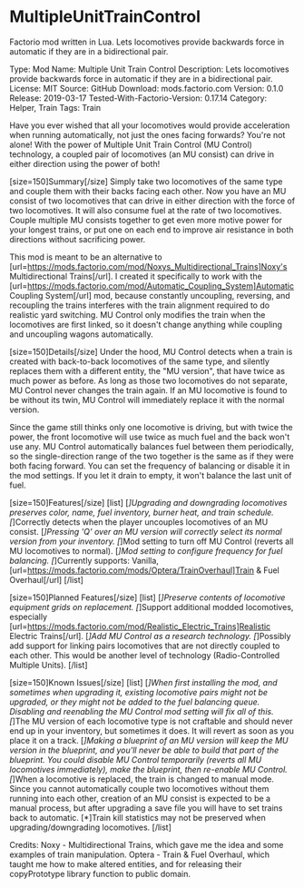 # MultipleUnitTrainControl
Factorio mod written in Lua.  Lets locomotives provide backwards force in automatic if they are in a bidirectional pair.


Type: Mod
Name: Multiple Unit Train Control
Description: Lets locomotives provide backwards force in automatic if they are in a bidirectional pair.
License: MIT
Source: GitHub
Download: mods.factorio.com
Version: 0.1.0
Release: 2019-03-17
Tested-With-Factorio-Version: 0.17.14
Category: Helper, Train
Tags: Train

Have you ever wished that all your locomotives would provide acceleration when running automatically, not just the ones facing forwards?  You're not alone!  With the power of Multiple Unit Train Control (MU Control) technology, a coupled pair of locomotives (an MU consist) can drive in either direction using the power of both!

[size=150]Summary[/size]
Simply take two locomotives of the same type and couple them with their backs facing each other.  Now you have an MU consist of two locomotives that can drive in either direction with the force of two locomotives.  It will also consume fuel at the rate of two locomotives.  Couple multiple MU consists together to get even more motive power for your longest trains, or put one on each end to improve air resistance in both directions without sacrificing power.

This mod is meant to be an alternative to [url=https://mods.factorio.com/mod/Noxys_Multidirectional_Trains]Noxy's Multidirectional Trains[/url].  I created it specifically to work with the [url=https://mods.factorio.com/mod/Automatic_Coupling_System]Automatic Coupling System[/url] mod, because constantly uncoupling, reversing, and recoupling the trains interferes with the train alignment required to do realistic yard switching.  MU Control only modifies the train when the locomotives are first linked, so it doesn't change anything while coupling and uncoupling wagons automatically.

[size=150]Details[/size]
Under the hood, MU Control detects when a train is created with back-to-back locomotives of the same type, and silently replaces them with a different entity, the "MU version", that have twice as much power as before.  As long as those two locomotives do not separate, MU Control never changes the train again.  If an MU locomotive is found to be without its twin, MU Control will immediately replace it with the normal version.

Since the game still thinks only one locomotive is driving, but with twice the power, the front locomotive will use twice as much fuel and the back won't use any.  MU Control automatically balances fuel between them periodically, so the single-direction range of the two together is the same as if they were both facing forward.  You can set the frequency of balancing or disable it in the mod settings.  If you let it drain to empty, it won't balance the last unit of fuel.

[size=150]Features[/size]
[list]
[*]Upgrading and downgrading locomotives preserves color, name, fuel inventory, burner heat, and train schedule.
[*]Correctly detects when the player uncouples locomotives of an MU consist.
[*]Pressing 'Q' over an MU version will correctly select its normal version from your inventory.
[*]Mod setting to turn off MU Control (reverts all MU locomotives to normal).
[*]Mod setting to configure frequency for fuel balancing.
[*]Currently supports: Vanilla, [url=https://mods.factorio.com/mods/Optera/TrainOverhaul]Train & Fuel Overhaul[/url]
[/list]

[size=150]Planned Features[/size]
[list]
[*]Preserve contents of locomotive equipment grids on replacement.
[*]Support additional modded locomotives, especially [url=https://mods.factorio.com/mod/Realistic_Electric_Trains]Realistic Electric Trains[/url].
[*]Add MU Control as a research technology.
[*]Possibly add support for linking pairs locomotives that are not directly coupled to each other. This would be another level of technology (Radio-Controlled Multiple Units).
[/list]

[size=150]Known Issues[/size]
[list]
[*]When first installing the mod, and sometimes when upgrading it, existing locomotive pairs might not be upgraded, or they might not be added to the fuel balancing queue.  Disabling and reenabling the MU Control mod setting will fix all of this.
[*]The MU version of each locomotive type is not craftable and should never end up in your inventory, but sometimes it does. It will revert as soon as you place it on a track.
[*]Making a blueprint of an MU version will keep the MU version in the blueprint, and you'll never be able to build that part of the blueprint. You could disable MU Control temporarily (reverts all MU locomotives immediately), make the blueprint, then re-enable MU Control.
[*]When a locomotive is replaced, the train is changed to manual mode.  Since you cannot automatically couple two locomotives without them running into each other, creation of an MU consist is expected to be a manual process, but after upgrading a save file you will have to set trains back to automatic.
[*]Train kill statistics may not be preserved when upgrading/downgrading locomotives.
[/list]

Credits:
Noxy - Multidirectional Trains, which gave me the idea and some examples of train manipulation.
Optera - Train & Fuel Overhaul, which taught me how to make altered entities, and for releasing their copyPrototype library function to public domain.
